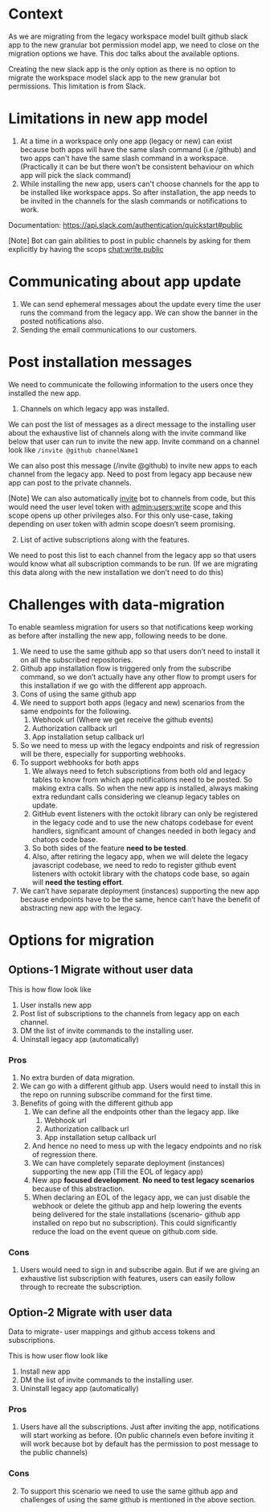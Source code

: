 # Context
As we are migrating from the legacy workspace model built github slack app to the new granular bot permission model app, we need to close on the migration options we have.
This doc talks about the available options.

Creating the new slack app is the only option as there is no option to migrate the workspace model slack app to the new granular bot permissions. This limitation is from Slack.

# Limitations in new app model
1. At a time in a workspace only one app (legacy or new) can exist because both apps will have the same slash command (i.e /github) and two apps can't have the same slash command in a workspace. (Practically it can be but there won’t be consistent behaviour on which app will pick the slack command)
2. While installing the new app, users can't choose channels for the app to be installed like workspace apps. So after installation, the app needs to be invited in the channels for the slash commands or notifications to work.

Documentation: https://api.slack.com/authentication/quickstart#public

[Note] Bot can gain abilities to post in public channels by asking for them explicitly by having the scops [chat:write.public](https://api.slack.com/scopes/chat:write.public)

# Communicating about app update
1. We can send ephemeral messages about the update every time the user runs the command from the legacy app. We can show the banner in the posted notifications also.
2. Sending the email communications to our customers.

# Post installation messages
We need to communicate the following information to the users once they installed the new app.

1. Channels on which legacy app was installed.

We can post the list of messages as a direct message to the installing user about the exhaustive list of channels along with the invite command like below that user can run to invite the new app. Invite command on a channel look like ```/invite @github channelName1```

We can also post this message (/invite @github) to invite new apps to each channel from the legacy app. Need to post from legacy app because new app can post to the private channels.

[Note] We can also automatically [invite](https://api.slack.com/methods/admin.users.invite) bot to channels from code, but this would need the user level token with [admin:users:write](https://api.slack.com/scopes/admin.users:write) scope and this scope opens up other privileges also. For this only use-case, taking depending on user token with admin scope doesn’t seem promising. 

2. List of active subscriptions along with the features.

We need to post this list to each channel from the legacy app so that users would know what all subscription commands to be run. (If we are migrating this data along with the new installation we don’t need to do this)


# Challenges with data-migration
To enable seamless migration for users so that notifications keep working as before after installing the new app, following needs to be done.
1. We need to use the same github app so that users don’t need to install it on all the subscribed repositories.
  1. Github app installation flow is triggered only from the subscribe command, so we don’t actually have any other flow to prompt users for this installation if we go with the different app approach.
2. Cons of using the same github app
  1. We need to support both apps (legacy and new) scenarios from the same endpoints for the following.
     1. Webhook url (Where we get receive the github events)
     2. Authorization callback url
     3. App installation setup callback url
  2. So we need to mess up with the legacy endpoints and risk of regression will be there, especially for supporting webhooks.
  3. To support webhooks for both apps
     1. We always need to fetch subscriptions from both old and legacy tables to know from which app notifications need to be posted. So making extra calls. So when the new app is installed, always making extra redundant calls considering we cleanup legacy tables on update.
     2. GitHub event listeners with the octokit library can only be registered in the legacy code and to use the new chatops codebase for event handlers, significant amount of changes needed in both legacy and chatops code base.
     3. So both sides of the feature **need to be tested**.
     4. Also, after retiring the legacy app, when we will delete the legacy javascript codebase, we need to redo to register github event listeners with octokit library with the chatops code base, so again will **need the testing effort**.
  4. We can’t have separate deployment (instances) supporting the new app because endpoints have to be the same, hence can’t have the benefit of abstracting new app with the legacy.

# Options for migration
## Options-1 Migrate without user data
This is how flow look like
1. User installs new app
2. Post list of subscriptions to the channels from legacy app on each channel.
3. DM the list of invite commands to the installing user.
4. Uninstall legacy app (automatically)
### Pros
1. No extra burden of data migration.
2. We can go with a different github app. Users would need to install this in the repo on running subscribe command for the first time.
3. Benefits of going with the different github app
   1. We can define all the endpoints other than the legacy app. like
      1. Webhook url
      2. Authorization callback url
      3. App installation setup callback url
   2. And hence no need to mess up with the legacy endpoints and no risk of regression there.
   3. We can have completely separate deployment (instances) supporting the new app (Till the EOL of legacy app)
   4. New app **focused development**. **No need to test legacy scenarios** because of this abstraction.
   5. When declaring an EOL of the legacy app, we can just disable the webhook or delete the github app and help lowering the events being delivered for the stale installations (scenario- github app installed on repo but no subscription).
      This could significantly reduce the load on the event queue on github.com side.
### Cons
1. Users would need to sign in and subscribe again. But if we are giving an exhaustive list subscription with features, users can easily follow through to recreate the subscription.

## Option-2 Migrate with user data
Data to migrate- user mappings and github access tokens and subscriptions.

This is how user flow look like
1. Install new app
2. DM the list of invite commands to the installing user.
3. Uninstall legacy app (automatically)

### Pros
1. Users have all the subscriptions. Just after inviting the app, notifications will start working as before. (On public channels even before inviting it will work because bot by default has the permission to post message to the public channels)
### Cons
2. To support this scenario we need to use the same github app and challenges of using the same github is mentioned in the above section.
